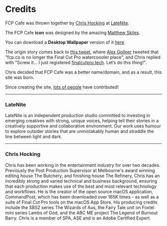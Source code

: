 # Credits

FCP Cafe was thrown together by [Chris Hocking](https://twitter.com/chrisatlatenite) at [LateNite](https://latenitefilms.com).

The FCP Cafe **icon** was designed by the amazing [Matthew Skiles](https://matthewskiles.com).

You can download a **Desktop Wallpaper** version of it [here](https://fcp.cafe/static/FCP-Cafe-Wallpaper.png).

The origin story comes back to [this tweet](https://twitter.com/chrisatlatenite/status/1661729178826477569), where [Alex Gollner](https://twitter.com/Alex4D) tweeted that "fcp.co is no longer the Final Cut Pro watercoooler place", and Chris replied with "Screw it… I just registered [finalcutpro.tech](https://finalcutpro.tech). Let’s do this thing!".

Chris decided that FCP Cafe was a better name/domain, and as a result, this site was born.

Since creating the site, [lots of people](https://github.com/CommandPost/FCPCafe/pulls?q=is%3Apr+is%3Aclosed) have contributed!

---

### LateNite

LateNite is an independent production studio committed to investing in emerging creatives with strong, unique voices, helping tell their stories in a creatively supportive and collaborative environment. Our work uses humour to explore outsider stories that are unmistakably human and straddle the line between light and dark.

---

### Chris Hocking

Chris has been working in the entertainment industry for over two decades. Previously the Post Production Supervisor at Melbourne's award winning editing house The Butchery, and finishing house The Refinery, Chris has an incredibly strong and varied technical and business background, ensuring that each production makes use of the best and most relevant technology and workflows. He is the creator of the open source macOS application, CommandPost, which has been downloaded over 165K times - as well as a suite of Final Cut Pro tools on the macOS App Store. His producing credits include the SBS2 series The Wizards of Aus, the Fairy Tale unit on Foxtel mini series Lambs of God, and the ABC ME project The Legend of Burnout Barry. Chris is a member of SPA, ASE and is an Adobe Certified Expert.